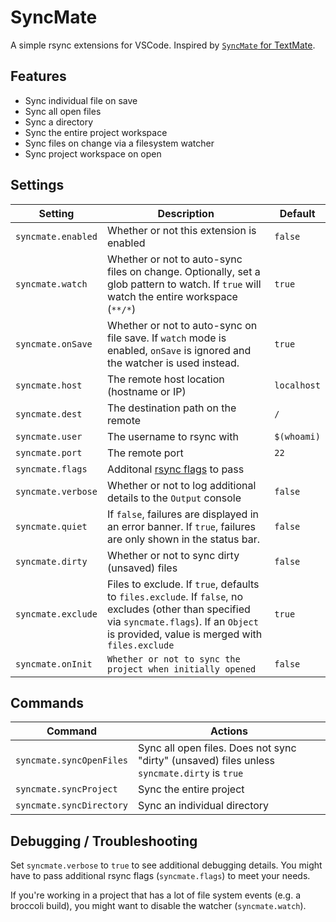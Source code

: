 # SyncMate

A simple rsync extensions for VSCode. Inspired by [`SyncMate` for TextMate](https://github.com/eoneill/SyncMate.tmbundle).

## Features

- Sync individual file on save
- Sync all open files
- Sync a directory
- Sync the entire project workspace
- Sync files on change via a filesystem watcher
- Sync project workspace on open

## Settings

| Setting | Description | Default |
|---------|-------------|---------|
| `syncmate.enabled` | Whether or not this extension is enabled | `false` |
| `syncmate.watch` | Whether or not to auto-sync files on change. Optionally, set a glob pattern to watch. If `true` will watch the entire workspace (`**/*`) | `true` |
| `syncmate.onSave` | Whether or not to auto-sync on file save. If `watch` mode is enabled, `onSave` is ignored and the watcher is used instead. | `true` |
| `syncmate.host` | The remote host location (hostname or IP) | `localhost` |
| `syncmate.dest` | The destination path on the remote | `/` |
| `syncmate.user` | The username to rsync with | `$(whoami)` |
| `syncmate.port` | The remote port | `22` |
| `syncmate.flags` | Additonal [rsync flags](https://download.samba.org/pub/rsync/rsync.html) to pass |  |
| `syncmate.verbose` | Whether or not to log additional details to the `Output` console | `false` |
| `syncmate.quiet` | If `false`, failures are displayed in an error banner. If `true`, failures are only shown in the status bar. | `false` |
| `syncmate.dirty` | Whether or not to sync dirty (unsaved) files | `false` |
| `syncmate.exclude` | Files to exclude. If `true`, defaults to `files.exclude`. If `false`, no excludes (other than specified via `syncmate.flags`). If an `Object` is provided, value is merged with `files.exclude` | `true` |
| `syncmate.onInit` | `Whether or not to sync the project when initially opened` | `false` |

## Commands

| Command | Actions |
|---------|---------|
| `syncmate.syncOpenFiles` | Sync all open files. Does not sync "dirty" (unsaved) files unless `syncmate.dirty` is `true` |
| `syncmate.syncProject` | Sync the entire project |
| `syncmate.syncDirectory` | Sync an individual directory |

## Debugging / Troubleshooting

Set `syncmate.verbose` to `true` to see additional debugging details. You might have to pass additional rsync flags (`syncmate.flags`) to meet your needs.

If you're working in a project that has a lot of file system events (e.g. a broccoli build), you might want to disable the watcher (`syncmate.watch`).

